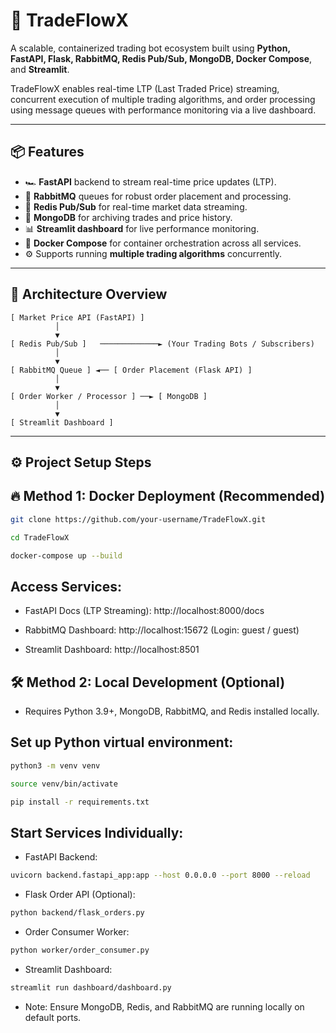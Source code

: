 # 🚀 TradeFlowX

A scalable, containerized trading bot ecosystem built using **Python, FastAPI, Flask, RabbitMQ, Redis Pub/Sub, MongoDB, Docker Compose**, and **Streamlit**.

TradeFlowX enables real-time LTP (Last Traded Price) streaming, concurrent execution of multiple trading algorithms, and order processing using message queues with performance monitoring via a live dashboard.

---

## 📦 Features

- 🏎️ **FastAPI** backend to stream real-time price updates (LTP).
- 🛒 **RabbitMQ** queues for robust order placement and processing.
- 🔁 **Redis Pub/Sub** for real-time market data streaming.
- 💾 **MongoDB** for archiving trades and price history.
- 📊 **Streamlit dashboard** for live performance monitoring.
- 🐳 **Docker Compose** for container orchestration across all services.
- ⚙️ Supports running **multiple trading algorithms** concurrently.

---

## 📐 Architecture Overview

```plaintext
[ Market Price API (FastAPI) ]
          │
          ▼
[ Redis Pub/Sub ]   ─────────────► (Your Trading Bots / Subscribers)
          │
          ▼
[ RabbitMQ Queue ] ◄── [ Order Placement (Flask API) ]
          │
          ▼
[ Order Worker / Processor ] ──► [ MongoDB ]
          │
          ▼
[ Streamlit Dashboard ]
```

---

## ⚙️ Project Setup Steps


## 🔥 Method 1: Docker Deployment (Recommended)


```bash
git clone https://github.com/your-username/TradeFlowX.git
```
```bash
cd TradeFlowX
```
```bash
docker-compose up --build
```

## Access Services:

- FastAPI Docs (LTP Streaming): http://localhost:8000/docs

- RabbitMQ Dashboard: http://localhost:15672  (Login: guest / guest)

- Streamlit Dashboard: http://localhost:8501

## 🛠️ Method 2: Local Development (Optional) 

- Requires Python 3.9+, MongoDB, RabbitMQ, and Redis installed locally.

## Set up Python virtual environment:

```bash
python3 -m venv venv
```
```bash 
source venv/bin/activate
```
```bash
pip install -r requirements.txt
```
## Start Services Individually:

- FastAPI Backend:

```bash
uvicorn backend.fastapi_app:app --host 0.0.0.0 --port 8000 --reload
```

- Flask Order API (Optional):

```bash
python backend/flask_orders.py
```
- Order Consumer Worker:

```bash
python worker/order_consumer.py
```

- Streamlit Dashboard:

```bash
streamlit run dashboard/dashboard.py
```

- Note: Ensure MongoDB, Redis, and RabbitMQ are running locally on default ports.
